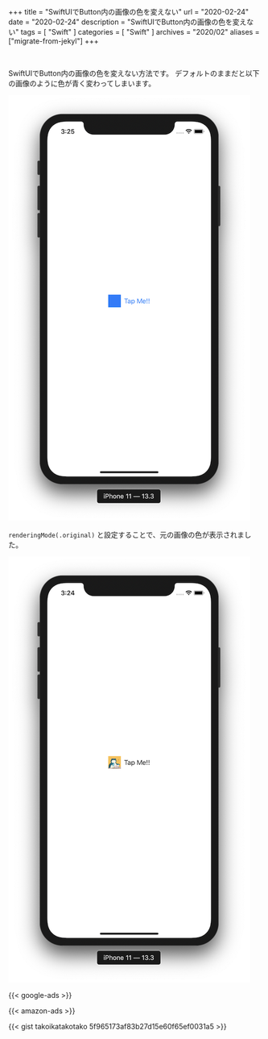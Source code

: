 +++
title =  "SwiftUIでButton内の画像の色を変えない"
url = "2020-02-24"
date = "2020-02-24"
description = "SwiftUIでButton内の画像の色を変えない"
tags = [
    "Swift"
]
categories = [
    "Swift"
]
archives = "2020/02"
aliases = ["migrate-from-jekyl"]
+++

<br>

SwiftUIでButton内の画像の色を変えない方法です。
デフォルトのままだと以下の画像のように色が青く変わってしまいます。

![ButtonColor](1.png)

`renderingMode(.original)` と設定することで、元の画像の色が表示されました。

![ButtonColor](2.png)

<!-- Google Ads -->
{{< google-ads >}}

<!-- Amazon Ads -->
{{< amazon-ads >}}

{{< gist takoikatakotako 5f965173af83b27d15e60f65ef0031a5 >}}
